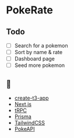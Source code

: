# PokeRate

## Todo

- [ ] Search for a pokemon
- [ ] Sort by name & rate
- [ ] Dashboard page
- [ ] Seed more pokemon

## 🚀

- [create-t3-app](https://github.com/t3-oss/create-t3-app)
- [Next.js](https://nextjs.org/)
- [tRPC](https://trpc.io/)
- [Prisma](https://www.prisma.io/)
- [TailwindCSS](https://tailwindcss.com/)
- [PokeAPI](https://pokeapi.co)
